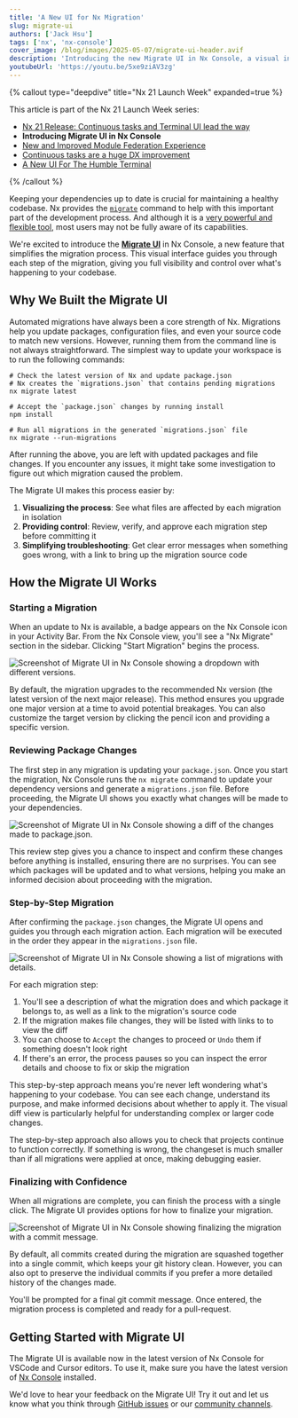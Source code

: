 ```yaml
---
title: 'A New UI for Nx Migration'
slug: migrate-ui
authors: ['Jack Hsu']
tags: ['nx', 'nx-console']
cover_image: /blog/images/2025-05-07/migrate-ui-header.avif
description: 'Introducing the new Migrate UI in Nx Console, a visual interface that simplifies the migration process.'
youtubeUrl: 'https://youtu.be/5xe9ziAV3zg'
---
```


{% callout type="deepdive" title="Nx 21 Launch Week" expanded=true %}

This article is part of the Nx 21 Launch Week series:

- [Nx 21 Release: Continuous tasks and Terminal UI lead the way](/blog/nx-21-release)
- **Introducing Migrate UI in Nx Console**
- [New and Improved Module Federation Experience](/blog/improved-module-federation)
- [Continuous tasks are a huge DX improvement](/blog/nx-21-continuous-tasks)
- [A New UI For The Humble Terminal](/blog/nx-21-terminal-ui)

{% /callout %}

Keeping your dependencies up to date is crucial for maintaining a healthy codebase. Nx provides the [`migrate`](/docs/features/automate-updating-dependencies) command to help with this important part of the development process. And although it is a [very powerful and flexible tool](/docs/guides/tips-n-tricks/advanced-update), most users may not be fully aware of its capabilities.

We're excited to introduce the [**Migrate UI**](/docs/guides/nx-console/console-migrate-ui) in Nx Console, a new feature that simplifies the migration process. This visual interface guides you through each step of the migration, giving you full visibility and control over what's happening to your codebase.

## Why We Built the Migrate UI

Automated migrations have always been a core strength of Nx. Migrations help you update packages, configuration files, and even your source code to match new versions. However, running them from the command line is not always straightforward. The simplest way to update your workspace is to run the following commands:

```plaintext
# Check the latest version of Nx and update package.json
# Nx creates the `migrations.json` that contains pending migrations
nx migrate latest

# Accept the `package.json` changes by running install
npm install

# Run all migrations in the generated `migrations.json` file
nx migrate --run-migrations
```

After running the above, you are left with updated packages and file changes. If you encounter any issues, it might take some investigation to figure out which migration caused the problem.

The Migrate UI makes this process easier by:

1. **Visualizing the process**: See what files are affected by each migration in isolation
2. **Providing control**: Review, verify, and approve each migration step before committing it
3. **Simplifying troubleshooting**: Get clear error messages when something goes wrong, with a link to bring up the migration source code

## How the Migrate UI Works

### Starting a Migration

When an update to Nx is available, a badge appears on the Nx Console icon in your Activity Bar. From the Nx Console view, you'll see a "Nx Migrate" section in the sidebar. Clicking "Start Migration" begins the process.

![Screenshot of Migrate UI in Nx Console showing a dropdown with different versions.](/blog/images/2025-05-07/migrate-ui-start.avif)

By default, the migration upgrades to the recommended Nx version (the latest version of the next major release). This method ensures you upgrade one major version at a time to avoid potential breakages. You can also customize the target version by clicking the pencil icon and providing a specific version.

### Reviewing Package Changes

The first step in any migration is updating your `package.json`. Once you start the migration, Nx Console runs the `nx migrate` command to update your dependency versions and generate a `migrations.json` file. Before proceeding, the Migrate UI shows you exactly what changes will be made to your dependencies.

![Screenshot of Migrate UI in Nx Console showing a diff of the changes made to package.json.](/blog/images/2025-05-07/migrate-ui-confirm.avif)

This review step gives you a chance to inspect and confirm these changes before anything is installed, ensuring there are no surprises. You can see which packages will be updated and to what versions, helping you make an informed decision about proceeding with the migration.

### Step-by-Step Migration

After confirming the `package.json` changes, the Migrate UI opens and guides you through each migration action. Each migration will be executed in the order they appear in the `migrations.json` file.

![Screenshot of Migrate UI in Nx Console showing a list of migrations with details.](/blog/images/2025-05-07/migrate-ui-approve.avif)

For each migration step:

1. You'll see a description of what the migration does and which package it belongs to, as well as a link to the migration's source code
2. If the migration makes file changes, they will be listed with links to to view the diff
3. You can choose to `Accept` the changes to proceed or `Undo` them if something doesn't look right
4. If there's an error, the process pauses so you can inspect the error details and choose to fix or skip the migration

This step-by-step approach means you're never left wondering what's happening to your codebase. You can see each change, understand its purpose, and make informed decisions about whether to apply it. The visual diff view is particularly helpful for understanding complex or larger code changes.

The step-by-step approach also allows you to check that projects continue to function correctly. If something is wrong, the changeset is much smaller than if all migrations were applied at once, making debugging easier.

### Finalizing with Confidence

When all migrations are complete, you can finish the process with a single click. The Migrate UI provides options for how to finalize your migration.

![Screenshot of Migrate UI in Nx Console showing finalizing the migration with a commit message.](/blog/images/2025-05-07/migrate-ui-finalize.avif)

By default, all commits created during the migration are squashed together into a single commit, which keeps your git history clean. However, you can also opt to preserve the individual commits if you prefer a more detailed history of the changes made.

You'll be prompted for a final git commit message. Once entered, the migration process is completed and ready for a pull-request.

## Getting Started with Migrate UI

The Migrate UI is available now in the latest version of Nx Console for VSCode and Cursor editors. To use it, make sure you have the latest version of [Nx Console](https://marketplace.visualstudio.com/items?itemName=nrwl.angular-console) installed.

We'd love to hear your feedback on the Migrate UI! Try it out and let us know what you think through [GitHub issues](https://github.com/nrwl/nx-console/issues) or our [community channels](/community).
